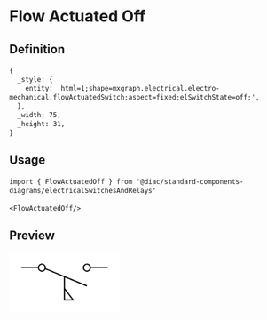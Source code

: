 # Flow Actuated Off

## Definition

```
{
  _style: { 
    entity: 'html=1;shape=mxgraph.electrical.electro-mechanical.flowActuatedSwitch;aspect=fixed;elSwitchState=off;',
  },
  _width: 75,
  _height: 31,
}
```

## Usage

```
import { FlowActuatedOff } from '@diac/standard-components-diagrams/electricalSwitchesAndRelays'

<FlowActuatedOff/>
```

## Preview

<img src="./flow-actuated-off.png" width="200"/>
